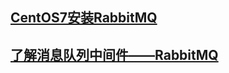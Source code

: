 ## [CentOS7安装RabbitMQ](https://www.cnblogs.com/fengyumeng/p/11133924.html)
## [了解消息队列中间件——RabbitMQ](https://www.520mwx.com/view/29864)
